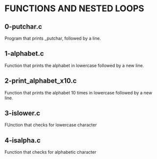 # FUNCTIONS AND NESTED LOOPS

## 0-putchar.c
Program that prints _putchar, followed by a line.

## 1-alphabet.c
Function that prints the alphabet in lowercase followed by a new line.

## 2-print_alphabet_x10.c
Function that prints the alphabet 10 times in lowercase followed by a new line.

## 3-islower.c
FUnction that checks for lowercase character

## 4-isalpha.c
Function that checks for alphabetic character